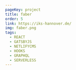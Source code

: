 ```yaml
---
pageKey: project
title: faber
order: 5
link: https://iks-hannover.de/
img: faber.png
tags:
  - REACT
  - GATSBYJS
  - NETLIFYCMS
  - HOOKS
  - GRAPHQL
  - SERVERLESS
---
```

